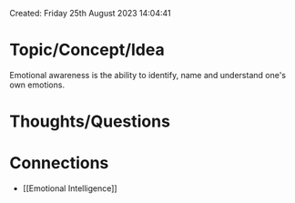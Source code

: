 ---
---

Created: Friday 25th August 2023 14:04:41
# Topic/Concept/Idea

Emotional awareness is the ability to identify, name and understand one's own emotions.
# Thoughts/Questions


# Connections

- [[Emotional Intelligence]]
